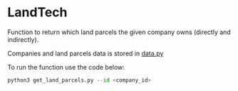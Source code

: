 # LandTech
Function to return which land parcels the given company owns (directly and indirectly).

Companies and land parcels data is stored in [data.py](./data.py)

To run the function use the code below:

```python
python3 get_land_parcels.py --id <company_id>
```
